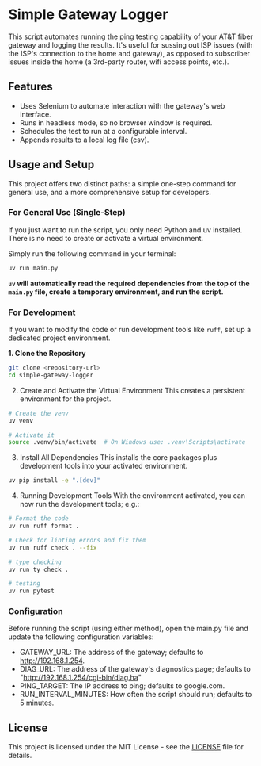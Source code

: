 # Simple Gateway Logger

This script automates running the ping testing capability of your AT&T fiber gateway and logging the results. It's useful for sussing out ISP issues (with the ISP's connection to the home and gateway), as opposed to subscriber issues inside the home (a 3rd-party router, wifi access points, etc.).

## Features
- Uses Selenium to automate interaction with the gateway's web interface.   
- Runs in headless mode, so no browser window is required.
- Schedules the test to run at a configurable interval.
- Appends results to a local log file (csv).

## Usage and Setup
This project offers two distinct paths: a simple one-step command for general use, and a more comprehensive setup for developers.

### For General Use (Single-Step)
If you just want to run the script, you only need Python and uv installed. There is no need to create or activate a virtual environment.

Simply run the following command in your terminal:

```bash
uv run main.py
```

__`uv` will automatically read the required dependencies from the top of the `main.py` file, create a temporary environment, and run the script.__

### For Development

If you want to modify the code or run development tools like `ruff`, set up a dedicated project environment.

**1. Clone the Repository**

```bash
git clone <repository-url>
cd simple-gateway-logger
```

2. Create and Activate the Virtual Environment
This creates a persistent environment for the project.


```bash
# Create the venv
uv venv

# Activate it
source .venv/bin/activate  # On Windows use: .venv\Scripts\activate
```

3. Install All Dependencies
This installs the core packages plus development tools into your activated environment.

```bash
uv pip install -e ".[dev]"
```

4. Running Development Tools
With the environment activated, you can now run the development tools; e.g.:

```bash
# Format the code
uv run ruff format .

# Check for linting errors and fix them
uv run ruff check . --fix

# type checking
uv run ty check .

# testing
uv run pytest
```

### Configuration
Before running the script (using either method), open the main.py file and update the following configuration variables:

- GATEWAY_URL: The address of the gateway; defaults to http://192.168.1.254.
- DIAG_URL: The address of the gateway's diagnostics page; defaults to "http://192.168.1.254/cgi-bin/diag.ha"
- PING_TARGET: The IP address to ping; defaults to google.com.
- RUN_INTERVAL_MINUTES: How often the script should run; defaults to 5 minutes.


## License
This project is licensed under the MIT License - see the [LICENSE](LICENSE.md) file for details.